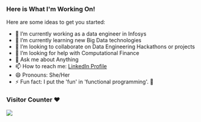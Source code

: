 ### Here is What I'm Working On!

<!--
*ervsingh/ervsingh* is a ✨ special ✨ repository because its `README.md` (this file) appears on your GitHub profile.
-->
Here are some ideas to get you started:

- 🔭 I’m currently working as a data engineer in Infosys
- 🌱 I’m currently learning  new  Big Data technologies
- 👯 I’m looking to collaborate on Data Engineering Hackathons or projects
- 🤔 I’m looking for help with Computational Finance
- 💬 Ask me about Anything
- 📫 How to reach me: [LinkedIn Profile](https://www.linkedin.com/in/vandana-singh-a93632131/)
- 😄 Pronouns: She/Her
- ⚡ Fun fact: I put the 'fun' in 'functional programming'. 🎉

### Visitor Counter  ❤️  <p>                   </p> <img src="https://profile-counter.glitch.me/ervsingh/count.svg" />
